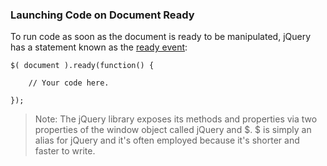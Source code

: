 ### **Launching Code on Document Ready**

To run code as soon as the document is ready to be manipulated, jQuery has a statement known as the [ready event](http://api.jquery.com/ready/):

```
$( document ).ready(function() {

    // Your code here.

});
```

> Note: The jQuery library exposes its methods and properties via two properties of the window object called jQuery and $. $ is simply an alias for jQuery and it's often employed because it's shorter and faster to write.

